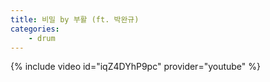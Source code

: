 ```yaml
---
title: 비밀 by 부활 (ft. 박완규)
categories:
    - drum
---
```


{% include video id="iqZ4DYhP9pc" provider="youtube" %}
